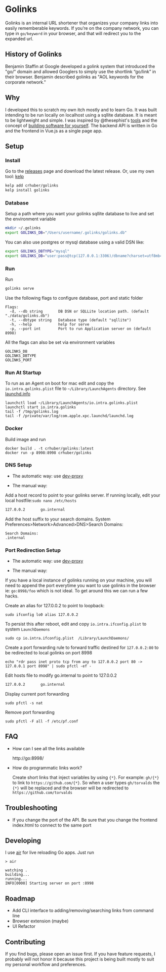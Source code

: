 
# Golinks

Golinks is an internal URL shortener that organizes your company links into easily rememberable keywords. If you’re on the company network, you can type in <code>go/keyword</code> in your browser, and that will redirect you to the expanded url.


## History of Golinks

Benjamin Staffin at Google developed a golink system that introduced the "go/" domain and allowed Googlers to simply use the shortlink “go/link” in their browser. Benjamin described golinks as "AOL keywords for the corporate network."

## Why

I developed this to scratch my own itch mostly and to learn Go. It was built intending to be run locally on localhost using a sqllite database. It is meant to be lightweight and simple. I was inspired by
@thesephist's [tools](https://thesephist.com/posts/tools/) and the concept of [building software for yourself](https://changelog.com/podcast/455).
The backend API is written in Go and the frontend in Vue.js as a single page app.


## Setup

### Install

Go to the [releases](https://github.com/crhuber/golinks/releases) page and download the latest release.
Or, use my own tool: [kelp](https://github.com/crhuber/kelp)

```bash
kelp add crhuber/golinks
kelp install golinks
```

### Database

Setup a path where you want your golinks sqllite database to live and set the environment variable

```bash
mkdir ~/.golinks
export GOLINKS_DB="/Users/username/.golinks/golinks.db"
```

You can also use postgres or mysql database using a valid DSN like:

```bash
export GOLINKS_DBTYPE="mysql"
export GOLINKS_DB="user:pass@tcp(127.0.0.1:3306)/dbname?charset=utf8mb4&parseTime=True&loc=Local"
```

### Run

Run

```bash
golinks serve
```

Use the following flags to configure database, port and static folder

```
Flags:
  -d, --db string       DB DSN or SQLLite location path. (default "./data/golinks.db")
  -t, --dbtype string   Database type (default "sqllite")
  -h, --help            help for serve
  -p, --port int        Port to run Application server on (default 8998)
```

All the flags can also be set via environment variables

```
GOLINKS_DB
GOLINKS_DBTYPE
GOLINKS_PORT
```

### Run At Startup
To run as an Agent on boot for mac edit and copy the `io.intra.golinks.plist` file to `~/Library/LaunchAgents`  directory.
See [launchd.info](https://www.launchd.info/)

```
launchctl load ~/Library/LaunchAgents/io.intra.golinks.plist
launchctl start io.intra.golinks
tail -f /tmp/golinks.log
tail -f /private/var/log/com.apple.xpc.launchd/launchd.log
```

### Docker

Build image and run
```
docker build . -t crhuber/golinks:latest
docker run -p 8998:8998 crhuber/golinks
```

### DNS Setup

* The automatic way: use [dev-proxy](https://github.com/crhuber/dev-proxy)

* The manual way:

Add a host record to point to your golinks server.
If running locally,  edit your local hostfile:`sudo nano /etc/hosts`

```bash
127.0.0.2       go.internal
```

Add the host suffix to your search domains.
System Preferences>Network>Advanced>DNS>Search Domains:

```
Search Domains:
.internal
```

### Port Redirection Setup

* The automatic way: use [dev-proxy](https://github.com/crhuber/dev-proxy)

* The manual way:

If you have a local instance of golinks running on your machine, you will need to append the port everytime you want to use golinks in the browser
ie: `go:8998/foo` which is not ideal. To get around this we can run a few hacks.

Create an alias for 127.0.0.2 to point to loopback:

```
sudo ifconfig lo0 alias 127.0.0.2
```

To persist this after reboot, edit and copy `io.intra.ifconfig.plist` to system `LaunchDaemons`

```
sudo cp io.intra.ifconfig.plist  /Library/LaunchDaemons/
```

Create a port forwarding rule to forward traffic destined for `127.0.0.2:80` to be redirected to local golinks on port 8998

```
echo "rdr pass inet proto tcp from any to 127.0.0.2 port 80 -> 127.0.0.1 port 8998" | sudo pfctl -ef -
```

Edit hosts file to modify go.internal to point to 127.0.0.2

```bash
127.0.0.2       go.internal
```

Display current port forwarding

```
sudo pfctl -s nat
```

Remove port forwarding

```
sudo pfctl -F all -f /etc/pf.conf
```

## FAQ

* How can I see all the links available

    http://go:8998/


* How do programmatic links work?

    Create short links that inject variables by using `{*}`. For example: `gh/{*}` to link to `https://github.com/{*}`.
    So when a user types `gh/torvalds` the `{*}` will be replaced and the browser will be redirected to `https://github.com/torvalds`

## Troubleshooting

- If you change the port of the API. Be sure that you change the frontend index.html to connect to the same port

## Developing

I use [air](https://github.com/cosmtrek/air) for live reloading Go apps.
Just run

```
> air

watching .
building...
running...
INFO[0000] Starting server on port :8998
```

## Roadmap

- Add CLI interface to adding/removing/searching links from command line
- Browser extension (maybe)
- UI Refactor

## Contributing

If you find bugs, please open an issue first. If you have feature requests, I probably will not honor it because this project is being built mostly to suit my personal workflow and preferences.
